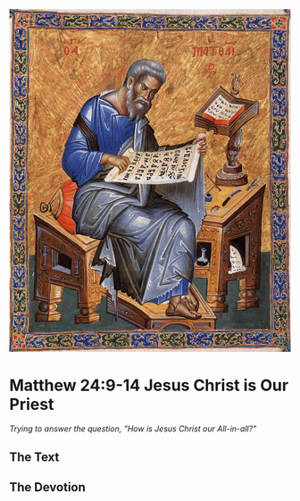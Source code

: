 <img class="intro-right" src="../images/art-matthew.jpg">

# Matthew 24:9-14 Jesus Christ is Our Priest

*Trying to answer the question, "How is Jesus Christ our All-in-all?"*

## The Text

## The Devotion